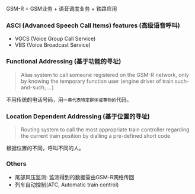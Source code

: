 GSM-R = GSM业务 + 语音调度业务 + 铁路应用

### ASCI \(Advanced Speech Call Items\) features \(高级语音呼叫\)

* VGCS \(Voice Group Call Service\)
* VBS \(Voice Broadcast Service\)

### Functional Addressing \(基于功能的寻址\)

> Alias system to call someone registered on the GSM-R network, only by knowing the temporary function user \(engine driver of train such-and-such, ...\)

不用传统的电话号码，用`一串代表特定群体或事物的`代码。

### Location Dependent Addressing \(基于位置的寻址\)

> Routing system to call the most appropriate train controller regarding the current train position by dialling a pre-defined short code

根据位置的不同，呼叫不同的人。

### **Others**

* 尾部风压监测: 监测得到的数据需由GSM-R网络传回
* 列车自动控制\(ATC, Automatic train control\)